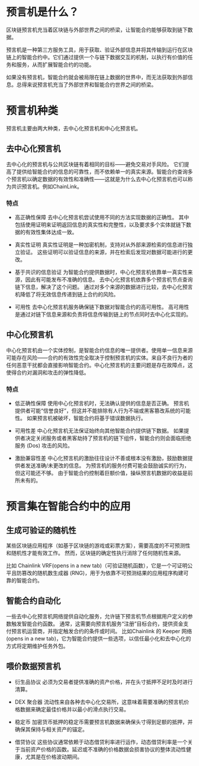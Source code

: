 
# 预言机是什么？
区块链预言机充当着区块链与外部世界之间的桥梁，让智能合约能够获取到链下数据。

预言机是一种第三方服务工具，用于获取、验证外部信息并将其传输到运行在区块链上的智能合约中。它们通过提供一个与链下数据交互的机制，以执行有价值的任务和服务，从而扩展智能合约的功能。

如果没有预言机，智能合约就会被局限在链上数据的世界中，而无法获取到外部信息。总得来说预言机充当了外部世界和智能合约世界之间的桥梁。

# 预言机种类
预言机主要由两大种类，去中心化预言机和中心化预言机。

## 去中心化预言机
去中心化的预言机与公共区块链有着相同的目标——避免交易对手风险。
它们提高了提供给智能合约的信息的可靠性，而不依赖单一的真实来源。智能合约查询多个预言机以确定数据的有效性和准确性——这就是为什么去中心化预言机也可以称为共识预言机。例如ChainLink。

### 特点
* 高正确性保障
去中心化预言机尝试使用不同的方法实现数据的正确性。 其中包括使用证明来证明返回信息的真实性和完整性，以及要求多个实体就链下数据的有效性集体达成一致。

* 真实性证明
真实性证明是一种加密机制，支持对从外部来源检索的信息进行独立验证。 这些证明可以验证信息的来源，并在检索后发现对数据可能进行的更改。
* 基于共识的信息验证
为智能合约提供数据时，中心化预言机依靠单一真实性来源，因此有可能发布不准确的信息。 去中心化预言机依靠多个预言机节点查询链下信息，解决了这个问题。 通过对多个来源的数据进行比较，去中心化预言机降低了将无效信息传递到链上合约的风险。
* 可用性
去中心化预言机服务确保链下数据对智能合约的高可用性。 高可用性是通过对链下信息来源和负责将信息传输到链上的节点同时去中心化实现的。

## 中心化预言机
中心化预言机由一个实体控制，是智能合约信息的唯一提供者。使用单一信息来源可能存在风险——合约的有效性完全取决于控制预言机的实体。来自不良行为者的任何恶意干扰都会直接影响智能合约。中心化预言机的主要问题是存在故障点，这使得合约对漏洞和攻击的弹性降低。

### 特点
* 低正确性保障
使用中心化预言机时，无法确认提供的信息是否正确。 预言机提供者可能“信誉良好”，但这并不能排除有人行为不端或黑客篡改系统的可能性。 如果预言机被破坏，智能合约将基于错误数据执行。

* 可用性差
中心化预言机无法保证始终向其他智能合约提供链下数据。 如果提供者决定关闭服务或者黑客劫持了预言机的链下组件，智能合约则会面临拒绝服务 (Dos) 攻击的风险。
* 激励兼容性差
中心化预言机的激励往往设计不善或根本没有激励，鼓励数据提供者发送准确/未更改的信息。 为预言机的服务付费可能会鼓励诚实的行为，但这可能还不够。 由于智能合约控制着巨额价值，操纵预言机数据的收益是前所未有的。

# 预言集在智能合约中的应用

## 生成可验证的随机性
某些区块链应用程序（如基于区块链的游戏或彩票方案），需要高度的不可预测性和随机性才能有效工作。 然而，区块链的确定性执行消除了任何随机性来源。

比如 Chainlink VRF(opens in a new tab)（可验证随机函数），它是一个可证明公平且防篡改的随机数生成器 (RNG)，用于为依靠不可预测结果的应用程序构建可靠的智能合约。

## 智能合约自动化
一些去中心化预言机网络提供自动化服务，允许链下预言机节点根据用户定义的参数触发智能合约函数。 通常，这需要向预言机服务“注册”目标合约，提供资金支付预言机运营商，并指定触发合约的条件或时间。
比如Chainlink 的 Keeper 网络(opens in a new tab)，它为智能合约提供一些选项，以信任最小化和去中心化的方式将定期维护任务外包。

## 喂价数据预言机

* 衍生品协议
必须为交易者提供准确的资产价格，并在头寸抵押不足时及时进行清算。

* DEX 聚合器
流动性来自各种去中心化交易所，这意味着需要准确的预言机价格数据来确定最佳价格并以最小的滑点执行交易。

* 稳定币
加密货币抵押的稳定币需要预言机数据来确保头寸得到足额的抵押，并确保其保持与相关资产的锚定。

* 借贷协议
这些协议通常依赖于动态借贷利率进行运作，动态借贷利率是一个关于当前资产价格的函数。延迟或不准确的价格数据会损害协议的整体流动性健康，尤其是在价格波动期间。


